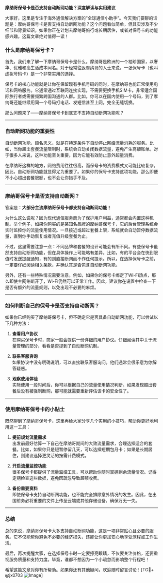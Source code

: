 **摩纳哥保号卡是否支持自动断网功能？深度解读与实用建议**

大家好，这里是专注于海外通信解决方案的“全球通信小助手”。今天我们要聊的话题是：摩纳哥保号卡是否支持自动断网功能？这个问题看似简单，但其实涉及不少细节和背景知识。如果你正在计划去摩纳哥旅行或长期居住，或者对保号卡的功能感兴趣，这篇文章绝对值得一读！

### 什么是摩纳哥保号卡？

首先，我们来了解一下摩纳哥保号卡是什么。摩纳哥是欧洲的一个袖珍国家，以奢华、优雅和高生活成本闻名。对于经常往返摩纳哥的人士来说，一张保号卡（也叫虚拟号码卡）是一个非常实用的选择。

保号卡的核心功能就是让你在保留现有手机号码的同时，在摩纳哥也能正常使用电话和网络服务。它通常通过互联网连接实现，不需要更换手机SIM卡，非常适合国际旅行者或需要频繁跨国沟通的人群。比如，你可以在国内使用一个号码，到了摩纳哥还能继续用同一个号码打电话、发短信甚至上网，完全无缝切换。

那么问题来了——摩纳哥保号卡到底支不支持自动断网功能呢？

---

### 自动断网功能的重要性

自动断网功能，顾名思义，就是在特定条件下自动停止网络流量消耗的服务。比如，当你超出套餐流量限制时，系统会自动关闭数据流量，避免产生高额账单。对于很多人来说，这种功能至关重要，因为它能有效防止意外超量消费。

在摩纳哥这样的地方，网络费用往往很高，而保号卡的资费模式又可能比较复杂。因此，自动断网功能就显得尤为重要了。如果你的保号卡支持这项功能，那么即便不小心超出套餐限额，也不会让你措手不及。

---

### 摩纳哥保号卡是否支持自动断网？

答案是：**大部分主流摩纳哥保号卡都支持自动断网功能！**

为什么这么说呢？因为现代通信服务商为了保护用户利益，通常都会内置这种机制。举个例子，如果你购买的是某知名品牌的摩纳哥保号卡，它的后台管理系统会实时监控你的流量使用情况。一旦接近或超过套餐上限，系统就会自动暂停数据流量，直到你手动恢复或者充值升级套餐为止。

不过，这里需要注意一点：不同品牌和套餐的设计可能会有所不同。有些保号卡虽然支持自动断网功能，但在具体操作上可能略有差异。比如，有的平台会在快到限值时发送提醒通知，有的则直接断网而不作任何提示。所以，在选择保号卡之前，一定要仔细阅读相关条款，并确认其是否包含自动断网功能。

另外，还有一些特殊情况需要注意。例如，如果你的保号卡绑定了Wi-Fi热点，那么即使主网络断开了，Wi-Fi仍然可以正常工作。因此，建议你在设置中检查一下是否有额外的流量规则，以免出现不必要的麻烦。

---

### 如何判断自己的保号卡是否支持自动断网？

如果你已经购买了摩纳哥保号卡，但不确定它是否具备自动断网功能，可以尝试以下几种方法：

1. **查看用户协议**  
   在购买保号卡时，商家一般会提供一份详细的用户协议。仔细阅读其中关于流量管理的部分，看看是否提到了自动断网机制。

2. **联系客服咨询**  
   如果协议中没有明确说明，可以直接联系客服询问。他们通常会很乐意为你解答疑惑。

3. **观察使用体验**  
   实际使用一段时间后，你可以根据自己的流量使用情况判断。如果发现超出套餐后没有被强制断网，那可能就需要重新评估该卡的安全性了。

---

### 使用摩纳哥保号卡的小贴士

既然聊到了摩纳哥保号卡，这里再给大家分享几个实用的小技巧，帮助你更好地利用这一工具：

1. **提前规划流量需求**  
   出发前最好估算一下自己在摩纳哥期间的大致流量需求，合理选择适合的套餐。比如，如果你只是短暂停留几天，可以选择短期包月卡；如果是长期居住，则建议选择更灵活的按需计费模式。

2. **开启流量监控功能**  
   很多保号卡都提供了流量监控工具，可以帮助你随时掌握剩余流量情况。记得定期检查这些数据，避免因疏忽导致超额收费。

3. **备份重要资料**  
   即使保号卡支持自动断网功能，也不能完全排除意外情况的发生。因此，在出国前务必将重要的文件上传至云端或其他存储设备，确保万无一失。

---

### 总结

总的来说，摩纳哥保号卡大多支持自动断网功能，这是一项非常贴心且必要的服务。它不仅能帮你避免不必要的经济损失，还能让你更加安心地享受旅程或工作生活。

最后，再次提醒大家，在选择保号卡时一定要擦亮眼睛，不仅要关注价格，还要重视服务质量和支持力度。毕竟，谁都不想因为一个小疏忽而影响整个行程吧！

希望这篇文章对你有所帮助。如果你还有其他疑问，欢迎随时留言讨论！[TG💪+ @jx0703 ![Image](https://github.com/user-attachments/assets/dbca1d08-cadb-493c-b0ec-ad6f7a83f270)]